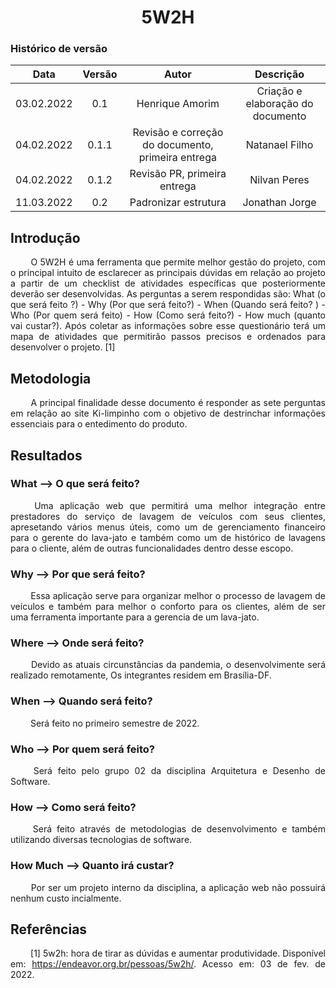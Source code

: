 # <center> 5W2H

### Histórico de versão
| Data | Versão | Autor | Descrição |
| :-:|:-:|:-:|:-: |
| 03.02.2022| 0.1 | Henrique Amorim | Criação e elaboração do documento |
| 04.02.2022 | 0.1.1 | Revisão e correção do documento, primeira entrega | Natanael Filho |
| 04.02.2022 | 0.1.2 | Revisão PR, primeira entrega | Nilvan Peres |
| 11.03.2022 | 0.2 | Padronizar estrutura  | Jonathan Jorge|


## Introdução

<p align="justify">&emsp;&emsp;
  O 5W2H é uma ferramenta que permite melhor gestão do projeto, com o principal intuito de esclarecer as principais dúvidas em relação ao projeto a partir de um checklist de atividades específicas que posteriormente deverão ser desenvolvidas. As perguntas a serem respondidas são: What (o que será feito ?) - Why (Por que será feito?) - When (Quando será feito? ) - Who (Por quem será feito) - How (Como será feito?) - How much (quanto vai custar?). Após coletar as informações sobre esse questionário terá um mapa de atividades que permitirão passos precisos e ordenados para desenvolver o projeto. [1]
</p>

## Metodologia

<p align="justify">&emsp;&emsp;
    A principal finalidade desse documento é responder as sete perguntas em relação ao site Ki-limpinho com o objetivo de destrinchar informações essenciais para o entedimento do produto.
</p>

## Resultados

### What --> O que será feito?

<p align="justify">&emsp;&emsp;
  Uma aplicação web que permitirá uma melhor integração entre prestadores do serviço de lavagem de veículos com seus clientes, apresetando vários menus úteis, como um de gerenciamento financeiro para o gerente do lava-jato e também como um de histórico de lavagens para o cliente, além de outras funcionalidades dentro desse escopo.
</p>

### Why --> Por que será feito?
<p align="justify">&emsp;&emsp;
Essa aplicação serve para organizar melhor o processo de lavagem de veículos e também para melhor o conforto para os clientes, além de ser uma ferramenta importante para a gerencia de um lava-jato.
</p>

### Where --> Onde será feito?
<p align="justify">&emsp;&emsp;
  Devido as atuais circunstâncias da pandemia, o desenvolvimente será realizado remotamente, Os integrantes residem em Brasília-DF.
</p>

### When --> Quando será feito?
<p align="justify">&emsp;&emsp;
  Será feito no primeiro semestre de 2022.
</p>


### Who --> Por quem será feito?
<p align="justify">&emsp;&emsp;
  Será feito pelo grupo 02 da disciplina Arquitetura e Desenho de Software.
</p>

### How --> Como será feito?
<p align="justify">&emsp;&emsp;
  Será feito através de metodologias de desenvolvimento e também utilizando diversas tecnologias de software.
</p>


### How Much --> Quanto irá custar?
<p align="justify">&emsp;&emsp;
    Por ser um projeto interno da disciplina, a aplicação web não possuirá nenhum custo incialmente.
</p>


## Referências
<p align="justify">&emsp;&emsp; [1] 5w2h: hora de tirar as dúvidas e aumentar produtividade. Disponível em: <a href="https://endeavor.org.br/pessoas/5w2h/" target="_blanck">https://endeavor.org.br/pessoas/5w2h/</a>. Acesso em: 03 de fev. de 2022.</p>
